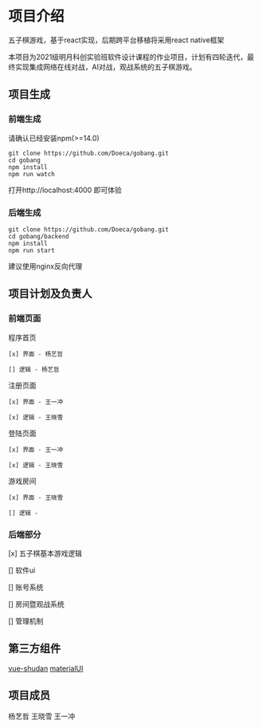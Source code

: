 ﻿# 项目介绍
五子棋游戏，基于react实现，后期跨平台移植将采用react native框架

本项目为2021级明月科创实验班软件设计课程的作业项目，计划有四轮迭代，最终实现集成网络在线对战，AI对战，观战系统的五子棋游戏。

## 项目生成

### 前端生成
请确认已经安装npm(>=14.0)
```
git clone https://github.com/Doeca/gobang.git
cd gobang
npm install
npm run watch
```
打开http://localhost:4000 即可体验

### 后端生成
```
git clone https://github.com/Doeca/gobang.git
cd gobang/backend
npm install
npm run start
```
建议使用nginx反向代理

## 项目计划及负责人

### 前端页面
程序首页

    [x] 界面 - 杨艺哲
    
    [] 逻辑 - 杨艺哲

注册页面 

    [x] 界面 - 王一冲

    [x] 逻辑 - 王晓雪

登陆页面 

    [x] 界面 - 王一冲

    [x] 逻辑 - 王晓雪

游戏房间

    [x] 界面 - 王晓雪

    [] 逻辑 - 

### 后端部分
[x] 五子棋基本游戏逻辑

[] 软件ui

[] 账号系统

[] 房间暨观战系统

[] 管理机制

## 第三方组件
[vue-shudan](https://github.com/roocky-lab/vue-shudan)
[materialUI](#)

## 项目成员
杨艺哲
王晓雪
王一冲